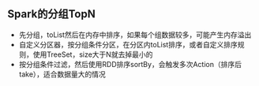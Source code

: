 ## **Spark的分组TopN**

- 先分组，toList然后在内存中排序，如果每个组数据较多，可能产生内存溢出
- 自定义分区器，按分组条件分区，在分区内toList排序，或者自定义排序规则，使用TreeSet，size大于N就去掉最小的
- 按分组条件过滤，然后使用RDD排序sortBy，会触发多次Action（排序后take），适合数据量大的情况
